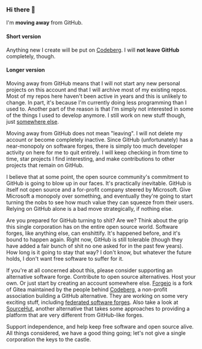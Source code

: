 ### Hi there 👋

I'm **moving away** from GitHub.

#### Short version

Anything new I create will be put on [Codeberg](https://codeberg.org/johnnyjayjay). I will **not leave GitHub** completely, though.

#### Longer version

Moving away from GitHub means that I will not start any new personal projects on this account and that I will archive most of my existing repos. Most of my repos here haven't been active in years and this is unlikely to change. In part, it's because I'm currently doing less programming than I used to. Another part of the reason is that I'm simply not interested in some of the things I used to develop anymore. I still work on new stuff though, just [somewhere else](https://codeberg.org/johnnyjayjay).

Moving away from GitHub does not mean "leaving". I will not delete my account or become completely inactive. Since GitHub (unfortunately) has a near-monopoly on software forges, there is simply too much developer activity on here for me to quit entirely. I will keep checking in from time to time, star projects I find interesting, and make contributions to other projects that remain on GitHub.

I believe that at some point, the open source community's commitment to GitHub is going to blow up in our faces. It's practically inevitable. GitHub is itself not open source and a for-profit company steered by Microsoft. Give Microsoft a monopoly over something, and eventually they're going to start turning the nobs to see how much value they can squeeze from their users. Relying on GitHub alone is a bad move strategically, if nothing else.

Are you prepared for GitHub turning to shit? Are we? Think about the grip this single corporation has on the entire open source world. Software forges, like anything else, can enshittify. It's happened before, and it's bound to happen again. Right now, GitHub is still tolerable (though they have added a fair bunch of shit no one asked for in the past few years). How long is it going to stay that way? I don't know, but whatever the future holds, I don't want free software to suffer for it. 

If you're at all concerned about this, please consider supporting an alternative software forge. Contribute to open source alternatives. Host your own. Or just start by creating an account somewhere else. [Forgejo](https://forgejo.org/) is a fork of Gitea maintained by the people behind [Codeberg](https://codeberg.org/), a non-profit association building a GitHub alternative. They are working on some very exciting stuff, including [federated software forges](https://forgefed.org/). Also take a look at [SourceHut](https://sourcehut.org/), another alternative that takes some approaches to providing a platform that are very different from GitHub-like forges.

Support independence, and help keep free software and open source alive. All things considered, we have a good thing going; let's not give a single corporation the keys to the castle.
